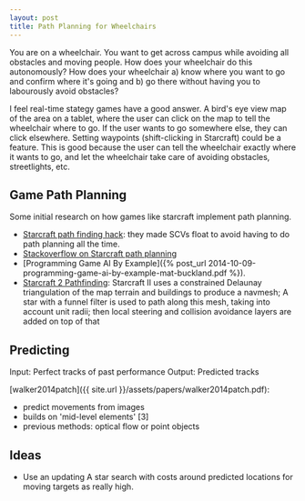 ```yaml
---
layout: post
title: Path Planning for Wheelchairs
---
```


You are on a wheelchair. You want to get across campus while avoiding all
obstacles and moving people. How does your wheelchair do this autonomously? How
does your wheelchair a) know where you want to go and confirm where it's going
and b) go there without having you to labourously avoid obstacles?

I feel real-time stategy games have a good answer. A bird's eye view map of the
area on a tablet, where the user can click on the map to tell the wheelchair
where to go. If the user wants to go somewhere else, they can click elsewhere.
Setting waypoints (shift-clicking in Starcraft) could be a feature. This is good
because the user can tell the wheelchair exactly where it wants to go, and let
the wheelchair take care of avoiding obstacles, streetlights, etc.


## Game Path Planning
Some initial research on how games like starcraft implement path planning.

- [Starcraft path finding hack](http://www.codeofhonor.com/blog/the-starcraft-path-finding-hack): they
  made SCVs float to avoid having to do path planning all the time.
- [Stackoverflow on Starcraft path planning](http://gamedev.stackexchange.com/questions/62881/how-to-do-starcraft-pathfinding)
- [Programming Game AI By Example]({% post_url 2014-10-09-programming-game-ai-by-example-mat-buckland.pdf %}).
- [Starcraft 2 Pathfinding](http://www.gamedev.net/topic/648438-how-to-do-starcraft-2-pathfinding/):
  Starcraft II uses a constrained Delaunay triangulation of the map terrain and
  buildings to produce a navmesh; A star with a funnel filter is used to path along
  this mesh, taking into account unit radii; then local steering and collision
  avoidance layers are added on top of that


## Predicting

Input: Perfect tracks of past performance
Output: Predicted tracks

[walker2014patch]({{ site.url }}/assets/papers/walker2014patch.pdf):

- predict movements from images
- builds on 'mid-level elements' [3]
- previous methods: optical flow or point objects


## Ideas

- Use an updating A star search with costs around predicted locations for moving
  targets as really high.

